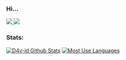 ### Hi...
<p align="left">
    <a href="https://www.w3schools.com/css/" target="_blank"> <img src="https://img.icons8.com/color/48/000000/css3.png"/> </a> 
    <a href="https://cmder.net/" target="_blank"> <img src="https://img.icons8.com/color/48/000000/console.png"/> </a>
</p>

### Stats:
    
  <a href="https://github.com/d4v-id/github-readme-stats"><img alt="D4v-id Github Stats" src="https://github-readme-stats.vercel.app/api?username=d4v-id&show_icons=true&count_private=true&theme=react&hide_border=true&bg_color=0D1117" /></a>
  <a href="https://github.com/d4v-id/github-readme-stats"><img alt="Most Use Languages" src="https://github-readme-stats.vercel.app/api/top-langs/?username=d4v-id&langs_count=8&count_private=true&layout=compact&theme=react&hide_border=true&bg_color=0D1117" /></a>
 <br/>

<br/>

